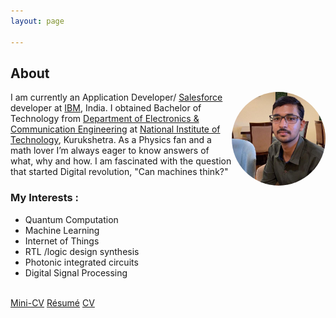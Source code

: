 ```yaml
---
layout: page

---
```


<div><h2>About</h2>
  <span><img  src="/assets/My.jpeg" alt="My picture" width="150" height="150" align="right" style="border-radius:50%"/></span>
<p>I am currently an Application Developer/ <a href="https://www.salesforce.com" target="_blank">Salesforce</a> developer at <a href="https://www.ibm.com" target="_blank" >IBM</a>, India. I obtained Bachelor of Technology from <a href="https://nitkkr.ac.in/electronics-communication-engg" target="_blank">Department of Electronics & Communication Engineering</a> at <a href="https://nitkkr.ac.in/" target="_blank">National Institute of Technology</a>, Kurukshetra.
As a Physics fan and a math lover I’m always eager to know answers 
of what, why and how. I am fascinated with the question that started Digital revolution, "Can machines think?"
</p></div>


<div><h3> <b> My  Interests : </b></h3>
<ul> 
  <li>Quantum Computation </li>
  <li>Machine Learning</li>
  <li>Internet of Things </li>
  <li>RTL /logic design synthesis </li>
  <li>Photonic integrated circuits</li>
  <li>Digital Signal Processing </li>
 </ul>
  <br><a href="/assets/mcv.pdf" target="_blank">Mini-CV</a>
  <a href="/assets/raghav_resume26.1.25.pdf" target="_blank">Résumé</a>
  <a href="/assets/raghav_cv26.1.25.pdf" target="_blank">CV</a></div>
  

